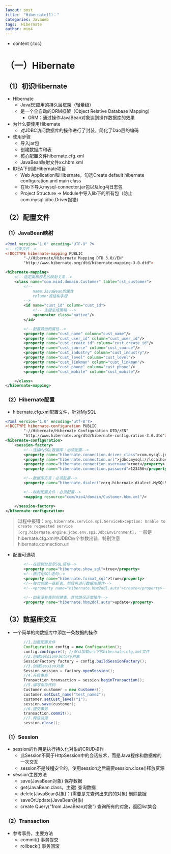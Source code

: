 ```yaml
---
layout: post
title:  "Hibernate(1)："
categories: JavaWeb
tags:  Hibernate
author: mio4
---
```


* content
{:toc}





# （一）Hibernate

## （1）初识Hibernate

 - Hibernate
	 - JavaEE应用的持久层框架（轻量级）
	 - 是一个全自动的ORM框架（Object Relative Database Mapping）
		 - ORM：通过操作JavaBean对象达到操作数据库的效果
 - 为什么要使用Hibernate
	 - 对JDBC访问数据库的操作进行了封装，简化了Dao层的编码
 - 使用步骤
	 - 导入jar包
	 - 创建数据库和表
	 - 核心配置文件hibernate.cfg.xml
	 - JavaBean映射文件xx.hbm.xml
 - IDEA下创建Hibernate项目
	 - Web Application和Hibernate，勾选Create default hibernate configuration and main class
	 - 在lib下导入mysql-connector.jar包以及log4j日志包
	 - Project Structure -> Module中导入lib下的所有包（防止com.mysql.jdbc.Driver报错）


## （2）配置文件

### （1）JavaBean映射


```xml 
<?xml version="1.0" encoding="UTF-8" ?>
<!--约束文件-->
<!DOCTYPE hibernate-mapping PUBLIC
        "-//Hibernate/Hibernate Mapping DTD 3.0//EN"
        "http://www.hibernate.org/dtd/hibernate-mapping-3.0.dtd">

<hibernate-mapping>
    <!--指定类和表名的映射关系-->
    <class name="com.mio4.domain.Customer" table="cst_customer">
        <!--
            name:JavaBean的属性
            column:表结构字段
        -->
        <id name="cust_id" column="cust_id">
            <!-- 主键生成策略 -->
            <generator class="native"/>
        </id>

        <!--配置其他的属性-->
        <property name="cust_name" column="cust_name"/>
        <property name="cust_user_id" column="cust_user_id"/>
        <property name="cust_create_id" column="cust_create_id"/>
        <property name="cust_source" column="cust_source"/>
        <property name="cust_industry" column="cust_industry"/>
        <property name="cust_level" column="cust_level"/>
        <property name="cust_linkman" column="cust_linkman"/>
        <property name="cust_phone" column="cust_phone"/>
        <property name="cust_mobile" column="cust_mobile"/>

    </class>
</hibernate-mapping>
```

### （2）Hibernate配置

 - hibernate.cfg.xml配置文件，针对MySQL

```xml 
<?xml version='1.0' encoding='utf-8'?>
<!DOCTYPE hibernate-configuration PUBLIC
        "-//Hibernate/Hibernate Configuration DTD//EN"
        "http://www.hibernate.org/dtd/hibernate-configuration-3.0.dtd">
<hibernate-configuration>
    <session-factory>
        <!--连接MySQL数据库：必须配置-->
        <property name="hibernate.connection.driver_class">com.mysql.jdbc.Driver</property>
        <property name="hibernate.connection.url">jdbc:mysql://localhost:3306/hibernate_day01</property>
        <property name="hibernate.connection.username">root</property>
        <property name="hibernate.connection.password">123456</property>

        <!--数据库方言：必须配置-->
        <property name="hibernate.dialect">org.hibernate.dialect.MySQL5Dialect</property>

        <!--映射配置文件：必须配置-->
        <mapping resource="com/mio4/domain/Customer.hbm.xml"/>

    </session-factory>
</hibernate-configuration>
```

>过程中报错：```org.hibernate.service.spi.ServiceException: Unable to create requested service [org.hibernate.engine.jdbc.env.spi.JdbcEnvironment]```，一般是hibernate.cfg.xml中JDBC四个参数出错，特别注意hibernate.connection.url

 - 配置可选项

```xml 
        <!--在控制台显示SQL语句-->
        <property name="hibernate.show_sql">true</property>
        <!--格式化SQL语句-->
        <property name="hibernate.format_sql">true</property>
        <!--每次创建一张新表，然后再进行数据库操作-->
        <!--<property name="hibernate.hbm2ddl.auto">create</property>-->

        <!--如果没有表则创建表，其他情况正常操作-->
        <property name="hibernate.hbm2ddl.auto">update</property>
```

## （3）数据库交互

 - 一个简单的向数据库中添加一条数据的操作

```java 
		//1.加载配置文件
		Configuration config = new Configuration();
		config.configure(); //默认加载src下的hibernate.cfg.xml文件
		//2.创建SessionFactory对象
		SessionFactory factory = config.buildSessionFactory();
		//3.创建Session对象
		Session session = factory.openSession();
		//4.开启事务
		Transaction transaction = session.beginTransaction();
		//5.编写保存代码
		Customer customer = new Customer();
		customer.setCust_name("test_name2");
		customer.setCust_level("1");
		session.save(customer);
		//6.提交事务
		transaction.commit();
		//7.释放资源
		session.close();
```

### （1）Session

 - session的作用是执行持久化对象的CRUD操作
	 - 此Session不同于HttpSession中的会话技术，而是Java程序和数据库的一次交互
	 - session不是线程安全的，使用session之后需要session.close()释放资源
 - session主要方法
	 - save(JavaBean对象) 保存数据
	 - get(JavaBean.class，主键) 查询数据
	 - delete(JavaBean对象)：(需要是先查询出来的的对象) 删除数据
	 - saveOrUpdate(JavaBean对象)
	 - create Query("from JavaBean对象") 查询所有的对象，返回list集合


### （2）Transaction

 - 参考事务，主要方法
	 - commit() 事务提交
	 - rollback() 事务回滚
